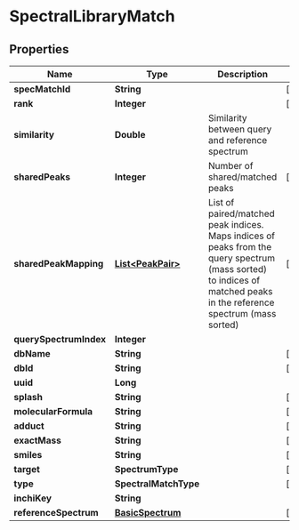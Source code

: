 

# SpectralLibraryMatch


## Properties

| Name | Type | Description | Notes |
|------------ | ------------- | ------------- | -------------|
|**specMatchId** | **String** |  |  [optional] |
|**rank** | **Integer** |  |  [optional] |
|**similarity** | **Double** | Similarity between query and reference spectrum |  |
|**sharedPeaks** | **Integer** | Number of shared/matched peaks |  [optional] |
|**sharedPeakMapping** | [**List&lt;PeakPair&gt;**](PeakPair.md) | List of paired/matched peak indices.   Maps indices of peaks from the query spectrum (mass sorted)  to indices of matched peaks in the reference spectrum (mass sorted) |  [optional] |
|**querySpectrumIndex** | **Integer** |  |  |
|**dbName** | **String** |  |  [optional] |
|**dbId** | **String** |  |  [optional] |
|**uuid** | **Long** |  |  |
|**splash** | **String** |  |  [optional] |
|**molecularFormula** | **String** |  |  [optional] |
|**adduct** | **String** |  |  [optional] |
|**exactMass** | **String** |  |  [optional] |
|**smiles** | **String** |  |  [optional] |
|**target** | **SpectrumType** |  |  [optional] |
|**type** | **SpectralMatchType** |  |  [optional] |
|**inchiKey** | **String** |  |  |
|**referenceSpectrum** | [**BasicSpectrum**](BasicSpectrum.md) |  |  [optional] |



